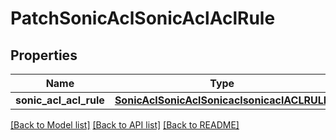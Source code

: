 # PatchSonicAclSonicAclAclRule

## Properties
Name | Type | Description | Notes
------------ | ------------- | ------------- | -------------
**sonic_acl_acl_rule** | [**SonicAclSonicAclSonicaclsonicaclACLRULE**](SonicAclSonicAclSonicaclsonicaclACLRULE.md) |  | [optional] 

[[Back to Model list]](../README.md#documentation-for-models) [[Back to API list]](../README.md#documentation-for-api-endpoints) [[Back to README]](../README.md)


